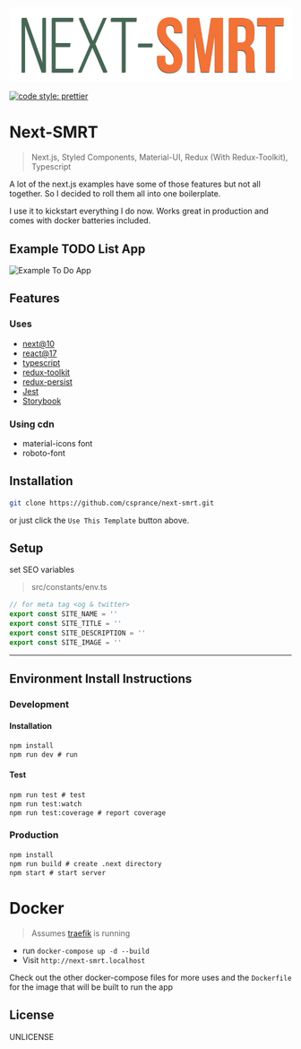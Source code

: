 ![Example To Do App](public/static/site-image.png)

[![code style: prettier](https://img.shields.io/badge/code_style-prettier-ff69b4.svg?style=flat-square)](https://github.com/prettier/prettier)

# Next-SMRT
> Next.js, Styled Components, Material-UI, Redux (With Redux-Toolkit), Typescript

A lot of the next.js examples have some of those features but not all together. So I decided to roll them all into one boilerplate.

I use it to kickstart everything I do now. Works great in production and comes with docker batteries included.

## Example TODO List App
![Example To Do App](https://csprance.com/shots/2019-07-21_642df2a7-ae0d-4f07-80b5-b05c7cbd0555.png)

## Features
### Uses
 - [next@10](https://github.com/zeit/next.js)
 - [react@17](https://github.com/facebook/react)
 - [typescript](https://github.com/Microsoft/TypeScript)
 - [redux-toolkit](https://github.com/reduxjs/redux-toolkit)
 - [redux-persist](https://github.com/rt2zz/redux-persist)
 - [Jest](https://github.com/facebook/jest)
 - [Storybook](https://github.com/storybookjs/storybook)
 

### Using cdn
 - material-icons font
 - roboto-font

## Installation

```sh
git clone https://github.com/csprance/next-smrt.git
```
or just click the `Use This Template` button above.

## Setup

set SEO variables

> src/constants/env.ts

```typescript
// for meta tag <og & twitter>
export const SITE_NAME = ''
export const SITE_TITLE = ''
export const SITE_DESCRIPTION = ''
export const SITE_IMAGE = ''
```

---

## Environment Install Instructions

### Development

#### Installation

```
npm install
npm run dev # run
```

#### Test

```
npm run test # test
npm run test:watch
npm run test:coverage # report coverage
```

### Production

```
npm install
npm run build # create .next directory
npm start # start server
```

# Docker
> Assumes [traefik](https://traefik.io) is running
* run `docker-compose up -d --build`
* Visit `http://next-smrt.localhost` 


Check out the other docker-compose files for more uses and the `Dockerfile` for the image 
that will be built to run the app
 
## License

UNLICENSE
